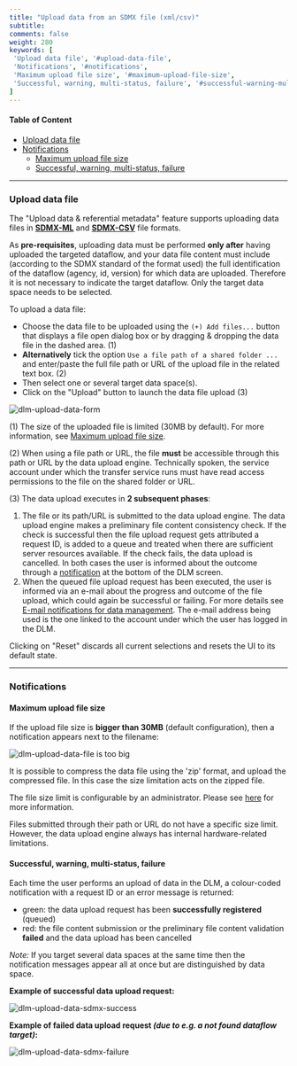 ```yaml
---
title: "Upload data from an SDMX file (xml/csv)"
subtitle: 
comments: false
weight: 280
keywords: [
 'Upload data file', '#upload-data-file',
 'Notifications', '#notifications',
 'Maximum upload file size', '#maximum-upload-file-size',
 'Successful, warning, multi-status, failure', '#successful-warning-multi-status-failure',
]
---
```


#### Table of Content
- [Upload data file](#upload-data-file)
- [Notifications](#notifications)
  - [Maximum upload file size](#maximum-upload-file-size)
  - [Successful, warning, multi-status, failure](#successful-warning-multi-status-failure)

---

### Upload data file

The "Upload data & referential metadata" feature supports uploading data files in **[SDMX-ML](https://github.com/sdmx-twg/sdmx-ml)** and **[SDMX-CSV](https://github.com/sdmx-twg/sdmx-csv/blob/master/data-message/docs/sdmx-csv-field-guide.md)** file formats.  

As **pre-requisites**, uploading data must be performed **only after** having uploaded the targeted dataflow, and your data file content must include (according to the SDMX standard of the format used) the full identification of the dataflow (agency, id, version) for which data are uploaded. Therefore it is not necessary to indicate the target dataflow. Only the target data space needs to be selected.

To upload a data file:
* Choose the data file to be uploaded using the `(+) Add files...` button that displays a file open dialog box or by dragging & dropping the data file in the dashed area. (1)
* **Alternatively** tick the option `Use a file path of a shared folder ...` and enter/paste the full file path or URL of the upload file in the related text box. (2)
* Then select one or several target data space(s).
* Click on the "Upload" button to launch the data file upload (3)

![dlm-upload-data-form](/dotstatsuite-documentation/images/dlm-upload-data-sdmx-form.png)

(1) The size of the uploaded file is limited (30MB by default). For more information, see [Maximum upload file size](#maximum-upload-file-size).    

(2) When using a file path or URL, the file **must** be accessible through this path or URL by the data upload engine. Technically spoken, the service account under which the transfer service runs must have read access permissions to the file on the shared folder or URL.   

(3) The data upload executes in **2 subsequent phases**:  
1) The file or its path/URL is submitted to the data upload engine. The data upload engine makes a preliminary file content consistency check. If the check is successful then the file upload request gets attributed a request ID, is added to a queue and treated when there are sufficient server resources available. If the check fails, the data upload is cancelled. In both cases the user is informed about the outcome through a [notification](#notifications) at the bottom of the DLM screen.
2) When the queued file upload request has been executed, the user is informed via an e-mail about the progress and outcome of the file upload, which could again be successful or failing. For more details see [E-mail notifications for data management](https://sis-cc.gitlab.io/dotstatsuite-documentation/using-api/message-through-mail/). The e-mail address being used is the one linked to the account under which the user has logged in the DLM.  

Clicking on "Reset" discards all current selections and resets the UI to its default state. 

---

### Notifications
#### Maximum upload file size
If the upload file size is **bigger than 30MB** (default configuration), then a notification appears next to the filename:

![dlm-upload-data-file is too big](/dotstatsuite-documentation/images/dlm-upload-data-sdmx-too-big-file.png)

It is possible to compress the data file using the 'zip' format, and upload the compressed file. In this case the size limitation acts on the zipped file.

The file size limit is configurable by an administrator. Please see [here](https://sis-cc.gitlab.io/dotstatsuite-documentation/configurations/dlm-configuration/#upload-size-limit) for more information.

Files submitted through their path or URL do not have a specific size limit. However, the data upload engine always has internal hardware-related limitations.

#### Successful, warning, multi-status, failure
Each time the user performs an upload of data in the DLM, a colour-coded notification with a request ID or an error message is returned:  
* green: the data upload request has been **successfully registered** (queued)
* red: the file content submission or the preliminary file content validation **failed** and the data upload has been cancelled

*Note:* If you target several data spaces at the same time then the notification messages appear all at once but are distinguished by data space.

**Example of successful data upload request:**

![dlm-upload-data-sdmx-success](/dotstatsuite-documentation/images/dlm-upload-data-sdmx-success.png)

**Example of failed data upload request *(due to e.g. a not found dataflow target)*:**

![dlm-upload-data-sdmx-failure](/dotstatsuite-documentation/images/dlm-upload-data-sdmx-failure.png)
